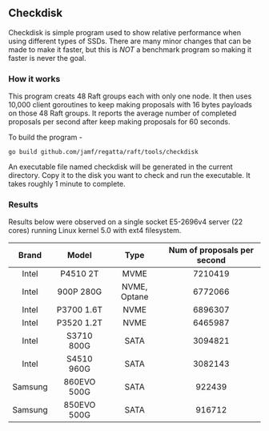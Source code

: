 ## Checkdisk ##

Checkdisk is simple program used to show relative performance when using different types of SSDs. There are many minor changes that can be made to make it faster, but this is _NOT_ a benchmark program so making it faster is never the goal.

### How it works ###

This program creats 48 Raft groups each with only one node. It then uses 10,000 client goroutines to keep making proposals with 16 bytes payloads on those 48 Raft groups. It reports the average number of completed proposals per second after keep making proposals for 60 seconds.

To build the program - 
```
go build github.com/jamf/regatta/raft/tools/checkdisk
```

An executable file named checkdisk will be generated in the current directory. Copy it to the disk you want to check and run the executable. It takes roughly 1 minute to complete. 

### Results ###

Results below were observed on a single socket E5-2696v4 server (22 cores) running Linux kernel 5.0 with ext4 filesystem.

|Brand|Model|Type|Num of proposals per second|
|:---:|:---:|:--:|:-------------------------:|
|Intel|P4510 2T|MVME|7210419|
|Intel|900P 280G|NVME, Optane|6772066|
|Intel|P3700 1.6T|NVME|6896307|
|Intel|P3520 1.2T|NVME|6465987|
|Intel|S3710 800G|SATA|3094821|
|Intel|S4510 960G|SATA|3082143|
|Samsung|860EVO 500G|SATA|922439|
|Samsung|850EVO 500G|SATA|916712|
